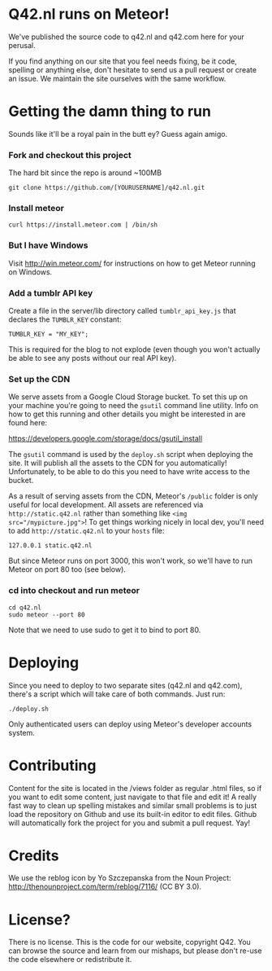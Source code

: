 # Q42.nl runs on Meteor!

We've published the source code to q42.nl and q42.com here for your perusal.

If you find anything on our site that you feel needs fixing, be it code, spelling or anything else,
don't hesitate to send us a pull request or create an issue. We maintain the site ourselves with the same workflow.

# Getting the damn thing to run
Sounds like it'll be a royal pain in the butt ey? Guess again amigo.

### Fork and checkout this project
The hard bit since the repo is around ~100MB

	git clone https://github.com/[YOURUSERNAME]/q42.nl.git

### Install meteor

	curl https://install.meteor.com | /bin/sh

### But I have Windows

Visit http://win.meteor.com/ for instructions on how to get Meteor running on Windows.

### Add a tumblr API key

Create a file in the server/lib directory called `tumblr_api_key.js` that declares the `TUMBLR_KEY` constant:

	TUMBLR_KEY = "MY_KEY";

This is required for the blog to not explode (even though you won't actually be able to see any posts without our real API key).

### Set up the CDN

We serve assets from a Google Cloud Storage bucket. To set this up on your machine you're going to need the `gsutil` command line utility. Info on how to get this running and other details you might be interested in are found here:

https://developers.google.com/storage/docs/gsutil_install

The `gsutil` command is used by the `deploy.sh` script when deploying the site. It will publish all the assets to the CDN for you automatically! Unfortunately, to be able to do this you need to have write access to the bucket.

As a result of serving assets from the CDN, Meteor's `/public` folder is only useful for local development. All assets are referenced via `http://static.q42.nl` rather than something like `<img src="/mypicture.jpg">`! To get things working nicely in local dev, you'll need to add `http://static.q42.nl` to your `hosts` file:

	127.0.0.1 static.q42.nl

But since Meteor runs on port 3000, this won't work, so we'll have to run Meteor on port 80 too (see below).

### cd into checkout and run meteor

	cd q42.nl
	sudo meteor --port 80

Note that we need to use sudo to get it to bind to port 80.

# Deploying

Since you need to deploy to two separate sites (q42.nl and q42.com), there's a script which will take care of both commands. Just run:

	./deploy.sh

Only authenticated users can deploy using Meteor's developer accounts system.

# Contributing

Content for the site is located in the /views folder as regular .html files, so if you want to edit some content, just
navigate to that file and edit it! A really fast way to clean up spelling mistakes and similar small problems is to just load the repository on Github and use its built-in editor to edit files. Github will automatically fork the project for you and submit a pull request. Yay!

# Credits

We use the reblog icon by Yo Szczepanska from the Noun Project: http://thenounproject.com/term/reblog/7116/ (CC BY 3.0).

# License?

There is no license. This is the code for our website, copyright Q42. You can browse the source and learn from our mishaps,
but please don't re-use the code elsewhere or redistribute it.
